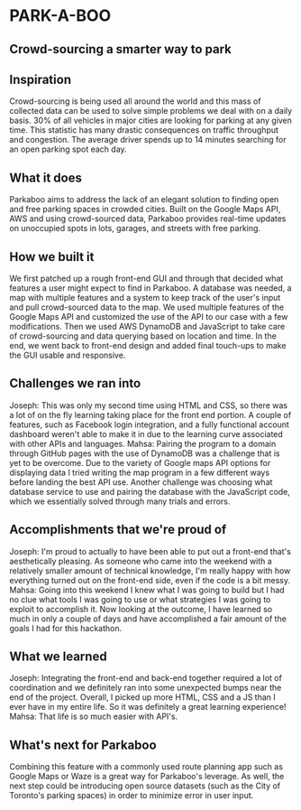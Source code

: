 # PARK-A-BOO
## Crowd-sourcing a smarter way to park

## Inspiration
Crowd-sourcing is being used all around the world and this mass of collected data can be used to solve simple problems we deal with on a daily basis. 30% of all vehicles in major cities are looking for parking at any given time. This statistic has many drastic consequences on traffic throughput and congestion. The average driver spends up to 14 minutes searching for an open parking spot each day.

## What it does
Parkaboo aims to address the lack of an elegant solution to finding open and free parking spaces in crowded cities. Built on the Google Maps API, AWS and using crowd-sourced data, Parkaboo provides real-time updates on unoccupied spots in lots, garages, and streets with free parking.

## How we built it
We first patched up a rough front-end GUI and through that decided what features a user might expect to find in Parkaboo. A database was needed, a map with multiple features and a system to keep track of the user's input and pull crowd-sourced data to the map. We used multiple features of the Google Maps API and customized the use of the API to our case with a few modifications. Then we used AWS DynamoDB and JavaScript to take care of crowd-sourcing and data querying based on location and time. In the end, we went back to front-end design and added final touch-ups to make the GUI usable and responsive.

## Challenges we ran into
Joseph: This was only my second time using HTML and CSS, so there was a lot of on the fly learning taking place for the front end portion. A couple of features, such as Facebook login integration, and a fully functional account dashboard weren't able to make it in due to the learning curve associated with other APIs and languages.
Mahsa: Pairing the program to a domain through GitHub pages with the use of DynamoDB was a challenge that is yet to be overcome. Due to the variety of Google maps API options for displaying data I tried writing the map program in a few different ways before landing the best API use. Another challenge was choosing what database service to use and pairing the database with the JavaScript code, which we essentially solved through many trials and errors.

## Accomplishments that we're proud of
Joseph: I'm proud to actually to have been able to put out a front-end that's aesthetically pleasing. As someone who came into the weekend with a relatively smaller amount of technical knowledge, I'm really happy with how everything turned out on the front-end side, even if the code is a bit messy. 
Mahsa: Going into this weekend I knew what I was going to build but I had no clue what tools I was going to use or what strategies I was going to exploit to accomplish it. Now looking at the outcome, I have learned so much in only a couple of days and have accomplished a fair amount of the goals I had for this hackathon.

## What we learned
Joseph: Integrating the front-end and back-end together required a lot of coordination and we definitely ran into some unexpected bumps near the end of the project. Overall, I picked up more HTML, CSS and a JS than I ever have in my entire life. So it was definitely a great learning experience!
Mahsa: That life is so much easier with API's.

## What's next for Parkaboo
Combining this feature with a commonly used route planning app such as Google Maps or Waze is a great way for Parkaboo's leverage. As well, the next step could be introducing open source datasets (such as the City of Toronto's parking spaces) in order to minimize error in user input.
